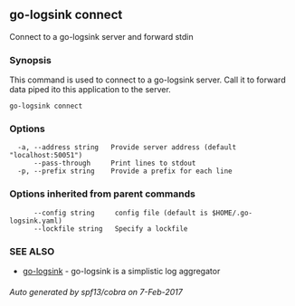 ## go-logsink connect

Connect to a go-logsink server and forward stdin

### Synopsis


This command is used to connect to a go-logsink server.
Call it to forward data piped ito this application to the server.

```
go-logsink connect
```

### Options

```
  -a, --address string   Provide server address (default "localhost:50051")
      --pass-through     Print lines to stdout
  -p, --prefix string    Provide a prefix for each line
```

### Options inherited from parent commands

```
      --config string     config file (default is $HOME/.go-logsink.yaml)
      --lockfile string   Specify a lockfile
```

### SEE ALSO
* [go-logsink](go-logsink.md)	 - go-logsink is a simplistic log aggregator

###### Auto generated by spf13/cobra on 7-Feb-2017
